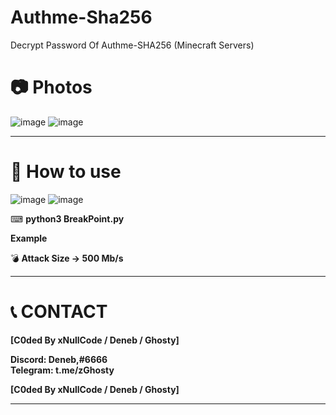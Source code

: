 # Authme-Sha256
Decrypt Password Of Authme-SHA256 (Minecraft Servers)

# __📷 Photos__

![image](https://cdn.discordapp.com/attachments/866008934213222460/882003735956553758/unknown.png)
![image](https://cdn.discordapp.com/attachments/866008934213222460/882003939673899028/unknown.png)

****
# __💎 How to use__

![image](https://cdn.discordapp.com/attachments/866008934213222460/882003556637503558/unknown.png)
![image](https://cdn.discordapp.com/attachments/866008934213222460/882003904060092527/unknown.png)

⌨ __python3 BreakPoint.py **<hash> <wordlist>**__
  
**Example**

💣 **Attack Size -> 500 Mb/s**

****
# 📞 __CONTACT__

__[C0ded By xNullCode / Deneb / Ghosty]__
                        
__Discord: Deneb,#6666__    
__Telegram: t.me/zGhosty__       

__[C0ded By xNullCode / Deneb / Ghosty]__

****
